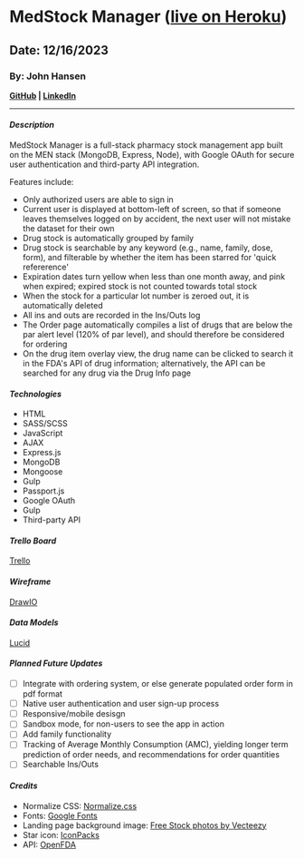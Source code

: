 # MedStock Manager ([live on Heroku](https://medstock-manager-9ef045b5bcdf.herokuapp.com/))
## Date: 12/16/2023
### By: John Hansen
**[GitHub](https://github.com/johnhansengit) | [LinkedIn](https://www.linkedin.com/in/jhansen-software-engineer/)**
***
#### **_Description_**
MedStock Manager is a full-stack pharmacy stock management app built on the MEN stack (MongoDB, Express, Node), with Google OAuth for secure user authentication and third-party API integration. 

Features include:

- Only authorized users are able to sign in
- Current user is displayed at bottom-left of screen, so that if someone leaves themselves logged on by accident, the next user will not mistake the dataset for their own
- Drug stock is automatically grouped by family
- Drug stock is searchable by any keyword (e.g., name, family, dose, form), and filterable by whether the item has been starred for 'quick refererence'
- Expiration dates turn yellow when less than one month away, and pink when expired; expired stock is not counted towards total stock
- When the stock for a particular lot number is zeroed out, it is automatically deleted
- All ins and outs are recorded in the Ins/Outs log
- The Order page automatically compiles a list of drugs that are below the par alert level (120% of par level), and should therefore be considered for ordering
- On the drug item overlay view, the drug name can be clicked to search it in the FDA's API of drug information; alternatively, the API can be searched for any drug via the Drug Info page

#### **_Technologies_**
- HTML
- SASS/SCSS
- JavaScript
- AJAX
- Express.js
- MongoDB
- Mongoose
- Gulp
- Passport.js
- Google OAuth
- Gulp
- Third-party API

#### **_Trello Board_**

[Trello](https://trello.com/invite/b/8U6cnzJz/ATTI0ff174408218be975cd5a9e9abc7c6c59CF0A10F/medstock-manager-project-planning)

#### **_Wireframe_**

[DrawIO](https://drive.google.com/file/d/1P9PnzKKFhuUitX9AcIqIVSzH63mpM0sx/view?usp=sharing)

#### **_Data Models_**

[Lucid](https://lucid.app/lucidchart/205ba7c6-727e-440e-a821-e8746256dd60/edit?viewport_loc=-1852%2C-962%2C3328%2C1592%2C0_0&invitationId=inv_e3e825f8-4607-4b50-9542-bbc2c148995c)

#### **_Planned Future Updates_**
- [ ] Integrate with ordering system, or else generate populated order form in pdf format
- [ ] Native user authentication and user sign-up process
- [ ] Responsive/mobile desisgn
- [ ] Sandbox mode, for non-users to see the app in action
- [ ] Add family functionality
- [ ] Tracking of Average Monthly Consumption (AMC), yielding longer term prediction of order needs, and recommendations for order quantities
- [ ] Searchable Ins/Outs

#### **_Credits_**
- Normalize CSS: [Normalize.css](https://cdnjs.com/libraries/normalize)
- Fonts: [Google Fonts](fonts.google.com)
- Landing page background image: [Free Stock photos by Vecteezy](https://www.vecteezy.com/free-photos)
- Star icon: [IconPacks](https://iconpacks.net/?utm_source=link-attribution&utm_content=7203)
- API: [OpenFDA](https://open.fda.gov/)